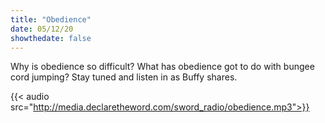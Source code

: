 ```yaml
---
title: "Obedience"
date: 05/12/20
showthedate: false
---
```


Why is obedience so difficult? What has obedience got to do with bungee cord jumping? Stay tuned and listen in as Buffy shares.
<!--more-->
{{< audio src="http://media.declaretheword.com/sword_radio/obedience.mp3">}}